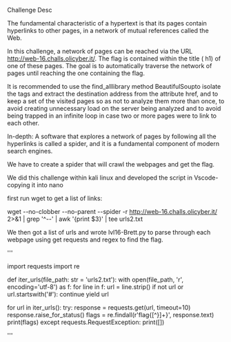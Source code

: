 Challenge Desc

The fundamental characteristic of a hypertext is that its pages contain hyperlinks to other pages, in a network of mutual references called the Web.

In this challenge, a network of pages can be reached via the URL http://web-16.challs.olicyber.it/. The flag is contained within the title ( h1) of one of these pages. The goal is to automatically traverse the network of pages until reaching the one containing the flag.

It is recommended to use the find_alllibrary method BeautifulSoupto isolate the tags <a>and extract the destination address from the attribute href, and to keep a set of the visited pages so as not to analyze them more than once, to avoid creating unnecessary load on the server being analyzed and to avoid being trapped in an infinite loop in case two or more pages were to link to each other.

In-depth: A software that explores a network of pages by following all the hyperlinks is called a spider, and it is a fundamental component of modern search engines.


We have to create a spider that will crawl the webpages and get the flag.

We did this challenge within kali linux and developed the script in Vscode- copying it into nano 

first run wget to get a list of links:

wget --no-clobber --no-parent --spider -r http://web-16.challs.olicyber.it/ 2>&1 | grep '^--' | awk '{print $3}' | tee urls2.txt


We then got a list of urls and wrote lvl16-Brett.py to parse through each webpage using get requests and regex to find the flag. 


'''

import requests
import re


def iter_urls(file_path: str = 'urls2.txt'):
    with open(file_path, 'r', encoding='utf-8') as f:
        for line in f:
            url = line.strip()
            if not url or url.startswith('#'):
                continue
            yield url


for url in iter_urls():
    try:
        response = requests.get(url, timeout=10)
        response.raise_for_status()
        flags = re.findall(r'flag\{[^}]+\}', response.text)
        print(flags)
    except requests.RequestException:
        print([])
        
'''